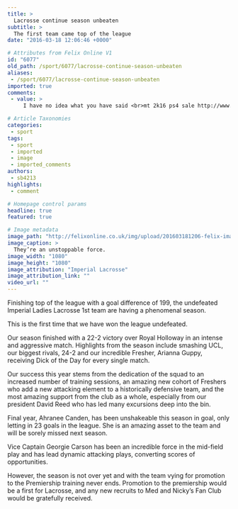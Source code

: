 ```yaml
---
title: >
  Lacrosse continue season unbeaten
subtitle: >
  The first team came top of the league
date: "2016-03-18 12:06:46 +0000"

# Attributes from Felix Online V1
id: "6077"
old_path: /sport/6077/lacrosse-continue-season-unbeaten
aliases:
 - /sport/6077/lacrosse-continue-season-unbeaten
imported: true
comments:
 - value: >
     I have no idea what you have said <br>mt 2k16 ps4 sale http://www.nba2k16store.com/nba-2k16/PS4-2199,youre looking sharp! <br>nba2k16store.com http://webhiveteam.com/demo4_chameleon/blogs/1674/16562/badges-trophy-list-of-nba-2k16,You are so cute. <br>buy fifa coins http://msnho.com/blog/supodum/fifa-17-come-us-new-story-mode,You did a good job . <br>albion silver http://albiononline.gratisblog.biz/2016/05/26/whats-the-best-way-to-get-silver-in-albion-online/

# Article Taxonomies
categories:
 - sport
tags:
 - sport
 - imported
 - image
 - imported_comments
authors:
 - sb4213
highlights:
 - comment

# Homepage control params
headline: true
featured: true

# Image metadata
image_path: "http://felixonline.co.uk/img/upload/201603181206-felix-image4.JPG"
image_caption: >
  They’re an unstoppable force.
image_width: "1080"
image_height: "1080"
image_attribution: "Imperial Lacrosse"
image_attribution_link: ""
video_url: ""
---
```


Finishing top of the league with a goal difference of 199, the undefeated Imperial Ladies Lacrosse 1st team are having a phenomenal season.

This is the first time that we have won the league undefeated.

Our season finished with a 22-2 victory over Royal Holloway in an intense and aggressive match. Highlights from the season include smashing UCL, our biggest rivals, 24-2 and our incredible Fresher, Arianna Guppy, receiving Dick of the Day for every single match.

Our success this year stems from the dedication of the squad to an increased number of training sessions, an amazing new cohort of Freshers who add a new attacking element to a historically defensive team, and the most amazing support from the club as a whole, especially from our president David Reed who has led many excursions deep into the bin.

Final year, Ahranee Canden, has been unshakeable this season in goal, only letting in 23 goals in the league. She is an amazing asset to the team and will be sorely missed next season.

Vice Captain Georgie Carson has been an incredible force in the mid-field play and has lead dynamic attacking plays, converting scores of opportunities.

However, the season is not over yet and with the team vying for promotion to the Premiership training never ends. Promotion to the premiership would be a first for Lacrosse, and any new recruits to Med and Nicky’s Fan Club would be gratefully received.
